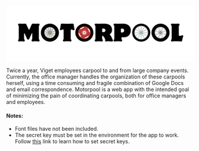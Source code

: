 ![alt tag](https://raw.githubusercontent.com/nikrdc/motorpool/master/static/logo.png?token=934935__eyJzY29wZSI6IlJhd0Jsb2I6bmlrcmRjL21vdG9ycG9vbC9tYXN0ZXIvc3RhdGljL2xvZ28ucG5nIiwiZXhwaXJlcyI6MTQwNDQwMDQyOX0%3D--6ccdb2b14a133bde62979fd9f86c6b2c3ed308d7)

Twice a year, Viget employees carpool to and from large company events. Currently, the office manager handles the organization of these carpools herself, using a time consuming and fragile combination of Google Docs and email correspondence. Motorpool is a web app with the intended goal of minimizing the pain of coordinating carpools, both for office managers and employees. 

#### Notes:
* Font files have not been included.
* The secret key must be set in the environment for the app to work. Follow [this](http://stackoverflow.com/questions/14786072/keep-secret-keys-out-with-environment-variables) link to learn how to set secret keys.
